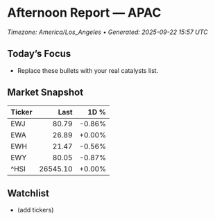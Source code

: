 # Afternoon Report — APAC
_Timezone: America/Los_Angeles • Generated: 2025-09-22 15:57 UTC_

## Today’s Focus
- Replace these bullets with your real catalysts list.

## Market Snapshot
| Ticker | Last | 1D % |
|---|---:|---:|
| EWJ | 80.79 | -0.86% |
| EWA | 26.89 | +0.00% |
| EWH | 21.47 | -0.56% |
| EWY | 80.05 | -0.87% |
| ^HSI | 26545.10 | +0.00% |

## Watchlist
- (add tickers)
